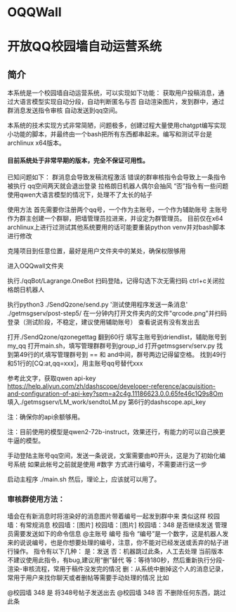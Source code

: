 # OQQWall
# 开放QQ校园墙自动运营系统
## 简介
本系统是一个校园墙自动运营系统，可以实现如下功能：
获取用户投稿消息，通过大语言模型实现自动分段，自动判断匿名与否
自动渲染图片，发到群中，通过群消息发送指令审核
自动发送到qq空间。

本系统的技术实现方式非常简陋，问题极多，创建过程大量使用chatgpt编写实现小功能的脚本，并最终由一个bash把所有东西都串起来。编写和测试平台是archlinux x64版本。

#### 目前系统处于非常早期的版本，完全不保证可用性。

已知问题如下：
群消息会导致发稿流程激活
错误的群审核指令会导致上一条指令被执行
qq空间两天就会退出登录
拉格朗日机器人偶尔会抽风
“否”指令有一些问题
使用qwen大语言模型的情况下，处理不了太长的帖子

使用方法
首先需要你注册两个qq号，一个作为主账号，一个作为辅助账号
主账号作为群主创建一个群聊，把墙管理员拉进来，并设定为群管理员。
目前仅在x64 archlinux上进行过测试其他系统要用的话可能要重装python venv并对bash脚本进行修改


克隆项目到任意位置，最好是用户文件夹中的某处，确保权限够用

进入OQQwall文件夹

执行./qqBot/Lagrange.OneBot
扫码登陆，记得勾选下次无需扫码
ctrl+c关闭拉格朗日机器人

执行python3 ./SendQzone/send.py '测试使用程序发送一条消息' ./getmsgserv/post-step5/
在一分钟内打开文件夹内的文件"qrcode.png"并扫码登录（测试阶段，不稳定，建议使用辅助账号）
查看说说有没有发出去

打开./SendQzone/qzonegettag
翻到60行
填写主账号到driendlist，辅助账号到my_qq
打开main.sh，填写管理群群号到group_id
打开getmsgserv/serv.py
找到第49行的if,填写管理群号到 == 和 and中间，群号两边记得留空格。
找到49行和51行的[CQ:at,qq=xxx]，用主账号qq号替代xxx

参考此文字，获取qwen api-key
https://help.aliyun.com/zh/dashscope/developer-reference/acquisition-and-configuration-of-api-key?spm=a2c4g.11186623.0.0.65fe46c1Q9s8Om
填入./getmsgserv/LM_work/sendtoLM.py 第6行的dashscope.api_key

注：确保你的api余额够用。

注：目前使用的模型是qwen2-72b-instruct，效果还行，有能力的可以自己换更牛逼的模型。

手动登陆主账号qq空间，发送一条说说，文案需要由#0开头，这是为了初始化编号系统
如果此帐号之前就是使用 #数字 方式进行编号，不需要进行这一步

启动主程序
./main.sh 
然后，理论上，应该就可以用了。

### 审核群使用方法：
墙会在有新消息时将渲染好的消息图片带着编号一起发到群中来
类似这样
校园墙：有常规消息
校园墙：[图片]
校园墙：[图片]
校园墙：348 是否继续发送
管理员需要发送如下的命令信息
@主账号 编号 指令
“编号”是一个数字，这是机器人发来的说说编号，也是你想要处理的编号，注意，你不能对已经发送或丢弃的帖子进行操作。
指令有以下几种：
是：发送
否：机器跳过此条，人工去处理
当前版本不建议使用此指令，有bug,建议用“删”替代
等：等待180秒，然后重新执行分段-渲染-审核流程，常用于稿件没发完的情况
删：从系统中删掉这个人的消息记录，常用于用户来找你聊天或者删帖等需要手动处理的情况
比如

@校园墙 348 是
将348号帖子发送出去
@校园墙 348 否
不删除任何东西，跳过此条

